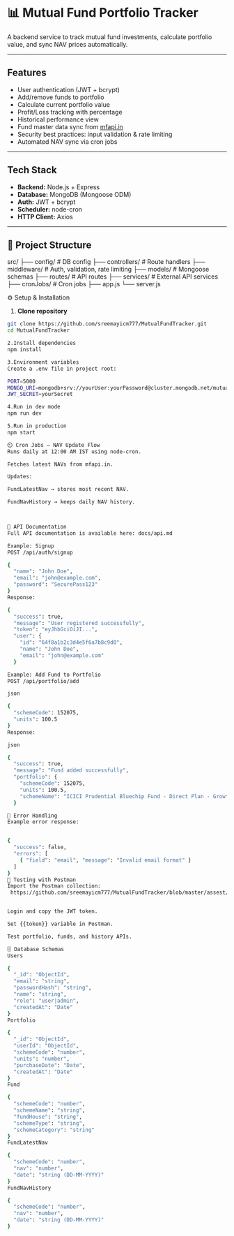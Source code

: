 # 📊 Mutual Fund Portfolio Tracker

A backend service to track mutual fund investments, calculate portfolio value, and sync NAV prices automatically.

---

##  Features
-  User authentication (JWT + bcrypt)
-  Add/remove funds to portfolio
-  Calculate current portfolio value
-  Profit/Loss tracking with percentage
-  Historical performance view
-  Fund master data sync from [mfapi.in](https://www.mfapi.in/)
-  Security best practices: input validation & rate limiting
-  Automated NAV sync via cron jobs

---

##  Tech Stack
- **Backend:** Node.js + Express
- **Database:** MongoDB (Mongoose ODM)
- **Auth:** JWT + bcrypt
- **Scheduler:** node-cron
- **HTTP Client:** Axios

---

## 📂 Project Structure
src/
├── config/ # DB config
├── controllers/ # Route handlers
├── middleware/ # Auth, validation, rate limiting
├── models/ # Mongoose schemas
├── routes/ # API routes
├── services/ # External API services
├── cronJobs/ # Cron jobs
├── app.js
└── server.js


 ⚙️ Setup & Installation

1. **Clone repository**
```bash
git clone https://github.com/sreemayicm777/MutualFundTracker.git
cd MutualFundTracker

2.Install dependencies
npm install

3.Environment variables
Create a .env file in project root:

PORT=5000
MONGO_URI=mongodb+srv://yourUser:yourPassword@cluster.mongodb.net/mutualFundDB
JWT_SECRET=yourSecret

4.Run in dev mode
npm run dev

5.Run in production
npm start

⏲️ Cron Jobs – NAV Update Flow
Runs daily at 12:00 AM IST using node-cron.

Fetches latest NAVs from mfapi.in.

Updates:

FundLatestNav → stores most recent NAV.

FundNavHistory → keeps daily NAV history.



📌 API Documentation
Full API documentation is available here: docs/api.md

Example: Signup
POST /api/auth/signup

{
  "name": "John Doe",
  "email": "john@example.com",
  "password": "SecurePass123"
}
Response:

{
  "success": true,
  "message": "User registered successfully",
  "token": "eyJhbGciOiJI...",
  "user": {
    "id": "64f8a1b2c3d4e5f6a7b8c9d0",
    "name": "John Doe",
    "email": "john@example.com"
  }

Example: Add Fund to Portfolio
POST /api/portfolio/add

json

{
  "schemeCode": 152075,
  "units": 100.5
}
Response:

json

{
  "success": true,
  "message": "Fund added successfully",
  "portfolio": {
    "schemeCode": 152075,
    "units": 100.5,
    "schemeName": "ICICI Prudential Bluechip Fund - Direct Plan - Growth"
  }

🚨 Error Handling
Example error response:


{
  "success": false,
  "errors": [
    { "field": "email", "message": "Invalid email format" }
  ]
}
🧪 Testing with Postman
Import the Postman collection:
 https://github.com/sreemayicm777/MutualFundTracker/blob/master/assest/MutualFundTracker.postman_collection%20(1)%20(1).json 


Login and copy the JWT token.

Set {{token}} variable in Postman.

Test portfolio, funds, and history APIs.

🗄️ Database Schemas
Users

{
  "_id": "ObjectId",
  "email": "string",
  "passwordHash": "string",
  "name": "string",
  "role": "user|admin",
  "createdAt": "Date"
}
Portfolio

{
  "_id": "ObjectId",
  "userId": "ObjectId",
  "schemeCode": "number",
  "units": "number",
  "purchaseDate": "Date",
  "createdAt": "Date"
}
Fund

{
  "schemeCode": "number",
  "schemeName": "string",
  "fundHouse": "string",
  "schemeType": "string",
  "schemeCategory": "string"
}
FundLatestNav

{
  "schemeCode": "number",
  "nav": "number",
  "date": "string (DD-MM-YYYY)"
}
FundNavHistory

{
  "schemeCode": "number",
  "nav": "number",
  "date": "string (DD-MM-YYYY)"
}
